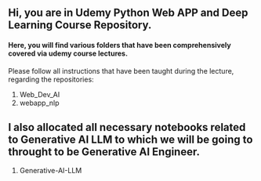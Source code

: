 ## Hi, you are in Udemy Python Web APP and Deep Learning Course Repository.

#### Here, you will find various folders that have been comprehensively covered via udemy course lectures.

Please follow all instructions that have been taught during the lecture, regarding the repositories:
1. Web_Dev_AI
2. webapp_nlp


## I also allocated all necessary notebooks related to Generative AI LLM to which we will be going to throught to be Generative AI Engineer.
1. Generative-AI-LLM




